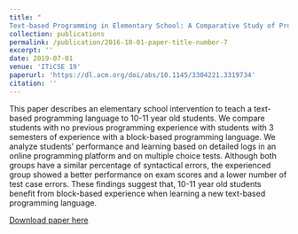 ```yaml
---
title: "
Text-based Programming in Elementary School: A Comparative Study of Programming Abilities in Children with and without Block-based Experience"
collection: publications
permalink: /publication/2016-10-01-paper-title-number-7
excerpt: ''
date: 2019-07-01
venue: 'ITiCSE 19'
paperurl: 'https://dl.acm.org/doi/abs/10.1145/3304221.3319734'
citation: ''
---
```


This paper describes an elementary school intervention to teach a text-based programming language to 10-11 year old students. We compare students with no previous programming experience with students with 3 semesters of experience with a block-based programming language. We analyze students' performance and learning based on detailed logs in an online programming platform and on multiple choice tests. Although both groups have a similar percentage of syntactical errors, the experienced group showed a better performance on exam scores and a lower number of test case errors. These findings suggest that, 10-11 year old students benefit from block-based experience when learning a new text-based programming language.

[Download paper here](https://dl.acm.org/doi/abs/10.1145/3304221.3319734)

